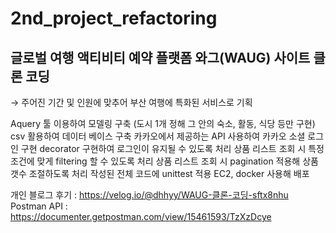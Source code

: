 # 2nd_project_refactoring

## 글로벌 여행 액티비티 예약 플랫폼 와그(WAUG) 사이트 클론 코딩
→ 주어진 기간 및 인원에 맞추어 부산 여행에 특화된 서비스로 기획

Aquery 툴 이용하여 모델링 구축 (도시 1개 정해 그 안의 숙소, 활동, 식당 등만 구현)
csv 활용하여 데이터 베이스 구축 
카카오에서 제공하는 API 사용하여 카카오 소셜 로그인 구현
decorator 구현하여 로그인이 유지될 수 있도록 처리
상품 리스트 조회 시 특정 조건에 맞게 filtering 할 수 있도록 처리
상품 리스트 조회 시 pagination 적용해 상품 갯수 조절하도록 처리
작성된 전체 코드에 unittest 적용
EC2, docker 사용해 배포

개인 블로그 후기 : https://velog.io/@dhhyy/WAUG-클론-코딩-sftx8nhu
Postman API : https://documenter.getpostman.com/view/15461593/TzXzDcye
